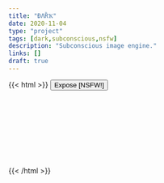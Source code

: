 ```yaml
---
title: "ÐΛȐҠ"
date: 2020-11-04
type: "project"
tags: [dark,subconscious,nsfw]
description: "Subconscious image engine."
links: []
draft: true
---
```

{{< html >}}
	<button class="load">Expose [NSFW!]</button>
	<iframe class="background" src="" frameborder="0" width="100%"></iframe>
	<style>
		iframe {
			user-select: none;
		}
	</style>
	<script>
		var button = document.querySelector('main button.load');
		var iframe = document.querySelector('main iframe');
		iframe.oncontextmenu = e => {
			e.preventDefault();
			e.stopPropagation();
		}
		iframe.onload = function(){
			button.style.display = "block";
			button.textContent = 'Expose [NSFW!]';
			button.removeAttribute('disabled');
			iframe.style.display = "block";
		}
		function loadRandom() {
			button.textContent = 'loading';
			button.setAttribute('disabled','true');
			iframe.style.display = "none";
			var i = 1+Math.floor(Math.random()*46);
			iframe.src = "https://disktree.net/app/znn/dr/page/"+i;
		}
		button.onclick = function(){
			loadRandom();
		}
		document.body.oncontextmenu = e => {
			e.preventDefault();
			e.stopPropagation();
		};
	</script>
{{< /html >}}
